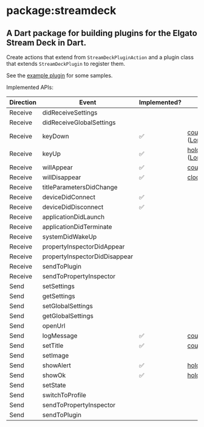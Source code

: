 # package:streamdeck

## A Dart package for building plugins for the Elgato Stream Deck in Dart.

Create actions that extend from `StreamDeckPluginAction` and a plugin class that extends `StreamDeckPlugin` to register them.

See the [example plugin] for some samples.

Implemented APIs:

| Direction | Event | Implemented? | Examples |
| --------- | ----- | ------------ | -------- |
| Receive | didReceiveSettings | |
| Receive | didReceiveGlobalSettings | |
| Receive | keyDown | ✅ | [counter], [hold] ([LongPressDetection]) |
| Receive | keyUp | ✅ | [hold] ([LongPressDetection]) |
| Receive | willAppear | ✅ | [counter], [clock] |
| Receive | willDisappear | ✅ | [clock] |
| Receive | titleParametersDidChange | |
| Receive | deviceDidConnect | ✅ |
| Receive | deviceDidDisconnect | ✅ |
| Receive | applicationDidLaunch | |
| Receive | applicationDidTerminate | |
| Receive | systemDidWakeUp | |
| Receive | propertyInspectorDidAppear | |
| Receive | propertyInspectorDidDisappear | |
| Receive | sendToPlugin | |
| Receive | sendToPropertyInspector | |
| Send | setSettings | |
| Send | getSettings | |
| Send | setGlobalSettings | |
| Send | getGlobalSettings | |
| Send | openUrl | |
| Send | logMessage | ✅ | [counter]
| Send | setTitle | ✅ | [counter], [clock]
| Send | setImage | |
| Send | showAlert | ✅ | [hold]
| Send | showOk | ✅ | [hold]
| Send | setState | |
| Send | switchToProfile | |
| Send | sendToPropertyInspector | |
| Send | sendToPlugin | |

[example plugin]: https://github.com/DanTup/streamdeck.dart/blob/main/example/
[counter]: https://github.com/DanTup/streamdeck.dart/blob/main/example/lib/counter.dart
[clock]: https://github.com/DanTup/streamdeck.dart/blob/main/example/lib/clock.dart
[hold]: https://github.com/DanTup/streamdeck.dart/blob/main/example/lib/hold.dart
[LongPressDetection]: https://github.com/DanTup/streamdeck.dart/blob/main/lib/src/mixins.dart

